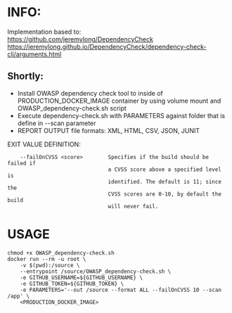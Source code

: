 # INFO:
Implementation based to: <BR>
https://github.com/jeremylong/DependencyCheck <BR>
https://jeremylong.github.io/DependencyCheck/dependency-check-cli/arguments.html

## Shortly:
- Install OWASP dependency check tool to inside of PRODUCTION_DOCKER_IMAGE container by using volume mount and OWASP_dependency-check.sh script
- Execute dependency-check.sh with PARAMETERS against folder that is define in --scan parameter
- REPORT OUTPUT file formats: XML, HTML, CSV, JSON, JUNIT

EXIT VALUE DEFINITION:
```
    --failOnCVSS <score>        Specifies if the build should be failed if
                                a CVSS score above a specified level is
                                identified. The default is 11; since the
                                CVSS scores are 0-10, by default the build
                                will never fail.
```

# USAGE
```
chmod +x OWASP_dependency-check.sh
docker run --rm -u root \
	-v $(pwd):/source \
	--entrypoint /source/OWASP_dependency-check.sh \
	-e GITHUB_USERNAME=${GITHUB_USERNAME} \
	-e GITHUB_TOKEN=${GITHUB_TOKEN} \
	-e PARAMETERS='--out /source --format ALL --failOnCVSS 10 --scan /app' \
	<PRODUCTION_DOCKER_IMAGE>
```